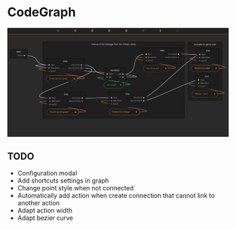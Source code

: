 CodeGraph
=========

![Graph](graph.png)

TODO
----

- Configuration modal
- Add shortcuts settings in graph
- Change point style when not connected
- Automatically add action when create connection that cannot link to another action
- Adapt action width
- Adapt bezier curve